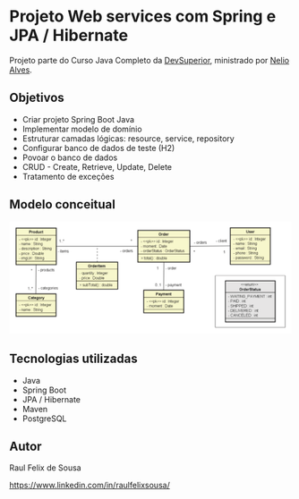 # Projeto Web services com Spring e JPA / Hibernate

Projeto parte do Curso Java Completo da [DevSuperior](https://devsuperior.com.br "Site da DevSuperior"), ministrado por [Nelio Alves](https://github.com/acenelio/ "Página do GitHub de Nelio Alves").

## Objetivos

- Criar projeto Spring Boot Java
- Implementar modelo de domínio
- Estruturar camadas lógicas: resource, service, repository
- Configurar banco de dados de teste (H2)
- Povoar o banco de dados
- CRUD - Create, Retrieve, Update, Delete
- Tratamento de exceções

## Modelo conceitual
![Modelo Conceitual](https://github.com/raulqueisso/workshop-springboot3-jpa/blob/main/assets/domain-model-springBootJPA.png)

## Tecnologias utilizadas
- Java
- Spring Boot
- JPA / Hibernate
- Maven
- PostgreSQL

## Autor

Raul Felix de Sousa

https://www.linkedin.com/in/raulfelixsousa/
